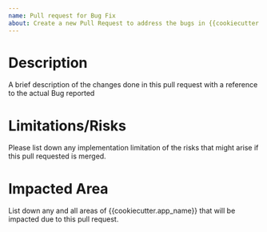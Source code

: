 ```yaml
---
name: Pull request for Bug Fix
about: Create a new Pull Request to address the bugs in {{cookiecutter.app_name}}
---
```


# Description
A brief description of the changes done in this pull request with a reference to the
actual Bug reported

# Limitations/Risks
Please list down any implementation limitation of the risks that might arise if this
pull requested is merged.

# Impacted Area
List down any and all areas of {{cookiecutter.app_name}} that will be impacted due to
this pull request.